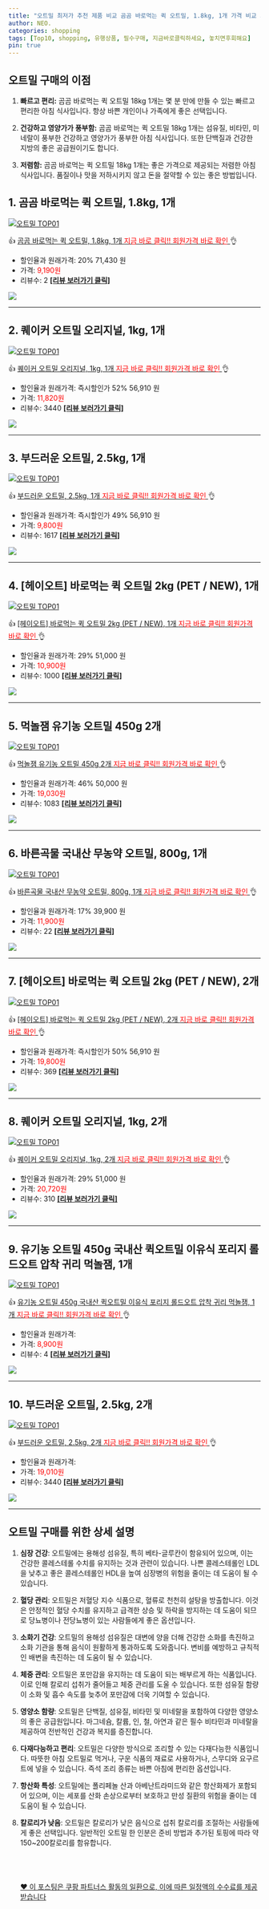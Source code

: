 ```yaml
---
title: "오트밀 최저가 추천 제품 비교 곰곰 바로먹는 퀵 오트밀, 1.8kg, 1개 가격 비교 최저가장점"
author: NEO.
categories: shopping
tags: [Top10, shopping, 유행상품, 필수구매, 지금바로클릭하세요, 놓치면후회해요]
pin: true
---
```

## 오트밀 구매의 이점
1. **빠르고 편리:** 곰곰 바로먹는 퀵 오트밀 18kg 1개는 몇 분 만에 만들 수 있는 빠르고 편리한 아침 식사입니다. 항상 바쁜 개인이나 가족에게 좋은 선택입니다.


2. **건강하고 영양가가 풍부함:** 곰곰 바로먹는 퀵 오트밀 18kg 1개는 섬유질, 비타민, 미네랄이 풍부한 건강하고 영양가가 풍부한 아침 식사입니다. 또한 단백질과 건강한 지방의 좋은 공급원이기도 합니다.


3. **저렴함:** 곰곰 바로먹는 퀵 오트밀 18kg 1개는 좋은 가격으로 제공되는 저렴한 아침 식사입니다. 품질이나 맛을 저하시키지 않고 돈을 절약할 수 있는 좋은 방법입니다.

   

## 1. 곰곰 바로먹는 퀵 오트밀, 1.8kg, 1개

[![오트밀 TOP01](https://thumbnail8.coupangcdn.com/thumbnails/remote/490x490ex/image/retail/images/1498001084188945-bd19609c-dbdc-4394-9f4c-084e89bfe76d.jpg)](https://link.coupang.com/re/AFFSDP?lptag=AF3617701&subid=GithubCoopas&pageKey=7544355218&traceid=V0-153&itemId=19839998615&vendorItemId=86941549927)


👍 [곰곰 바로먹는 퀵 오트밀, 1.8kg, 1개 <font color=red> 지금 바로 클릭!! 회원가격 바로 확인 </font> ](https://link.coupang.com/re/AFFSDP?lptag=AF3617701&subid=GithubCoopas&pageKey=7544355218&traceid=V0-153&itemId=19839998615&vendorItemId=86941549927) 👌 


- 할인율과 원래가격: 20%  71,430   원
- 가격: <span style='color:red'>9,190원</span>
- 리뷰수: 2  [**[리뷰 보러가기 클릭]**](https://link.coupang.com/re/AFFSDP?lptag=AF3617701&subid=GithubCoopas&pageKey=7544355218&traceid=V0-153&itemId=19839998615&vendorItemId=86941549927)

[![](/discount_price.png)](https://link.coupang.com/re/AFFSDP?lptag=AF3617701&subid=GithubCoopas&pageKey=7544355218&traceid=V0-153&itemId=19839998615&vendorItemId=86941549927)

---


   

## 2. 퀘이커 오트밀 오리지널, 1kg, 1개

[![오트밀 TOP01](https://thumbnail9.coupangcdn.com/thumbnails/remote/490x490ex/image/retail/images/2532087747786884-fedd8735-9113-4c90-b3fd-3a8328da6a88.jpg)](https://link.coupang.com/re/AFFSDP?lptag=AF3617701&subid=GithubCoopas&pageKey=291586661&traceid=V0-153&itemId=19739996956&vendorItemId=5294988339)


👍 [퀘이커 오트밀 오리지널, 1kg, 1개 <font color=red> 지금 바로 클릭!! 회원가격 바로 확인 </font> ](https://link.coupang.com/re/AFFSDP?lptag=AF3617701&subid=GithubCoopas&pageKey=291586661&traceid=V0-153&itemId=19739996956&vendorItemId=5294988339) 👌 


- 할인율과 원래가격: 즉시할인가 52%  56,910   원
- 가격: <span style='color:red'>11,820원</span>
- 리뷰수: 3440  [**[리뷰 보러가기 클릭]**](https://link.coupang.com/re/AFFSDP?lptag=AF3617701&subid=GithubCoopas&pageKey=291586661&traceid=V0-153&itemId=19739996956&vendorItemId=5294988339)

[![](/discount_price.png)](https://link.coupang.com/re/AFFSDP?lptag=AF3617701&subid=GithubCoopas&pageKey=291586661&traceid=V0-153&itemId=19739996956&vendorItemId=5294988339)

---


   

## 3. 부드러운 오트밀, 2.5kg, 1개

[![오트밀 TOP01](https://thumbnail10.coupangcdn.com/thumbnails/remote/490x490ex/image/retail/images/192447896399-f3a679e5-8c93-4612-a533-42d436f88352.jpg)](https://link.coupang.com/re/AFFSDP?lptag=AF3617701&subid=GithubCoopas&pageKey=1290679936&traceid=V0-153&itemId=2301727377&vendorItemId=70298656258)


👍 [부드러운 오트밀, 2.5kg, 1개 <font color=red> 지금 바로 클릭!! 회원가격 바로 확인 </font> ](https://link.coupang.com/re/AFFSDP?lptag=AF3617701&subid=GithubCoopas&pageKey=1290679936&traceid=V0-153&itemId=2301727377&vendorItemId=70298656258) 👌 


- 할인율과 원래가격: 즉시할인가 49%  56,910   원
- 가격: <span style='color:red'>9,800원</span>
- 리뷰수: 1617  [**[리뷰 보러가기 클릭]**](https://link.coupang.com/re/AFFSDP?lptag=AF3617701&subid=GithubCoopas&pageKey=1290679936&traceid=V0-153&itemId=2301727377&vendorItemId=70298656258)

[![](/discount_price.png)](https://link.coupang.com/re/AFFSDP?lptag=AF3617701&subid=GithubCoopas&pageKey=1290679936&traceid=V0-153&itemId=2301727377&vendorItemId=70298656258)

---


   

## 4. [헤이오트] 바로먹는 퀵 오트밀 2kg (PET / NEW), 1개

[![오트밀 TOP01](https://thumbnail9.coupangcdn.com/thumbnails/remote/490x490ex/image/vendor_inventory/bbb6/170970e11310a7768810748b86b4051ab840afec8bd883b86da434111e12.jpg)](https://link.coupang.com/re/AFFSDP?lptag=AF3617701&subid=GithubCoopas&pageKey=7139081713&traceid=V0-153&itemId=17919951705&vendorItemId=79232204426)


👍 [[헤이오트] 바로먹는 퀵 오트밀 2kg (PET / NEW), 1개 <font color=red> 지금 바로 클릭!! 회원가격 바로 확인 </font> ](https://link.coupang.com/re/AFFSDP?lptag=AF3617701&subid=GithubCoopas&pageKey=7139081713&traceid=V0-153&itemId=17919951705&vendorItemId=79232204426) 👌 


- 할인율과 원래가격: 29%  51,000   원
- 가격: <span style='color:red'>10,900원</span>
- 리뷰수: 1000  [**[리뷰 보러가기 클릭]**](https://link.coupang.com/re/AFFSDP?lptag=AF3617701&subid=GithubCoopas&pageKey=7139081713&traceid=V0-153&itemId=17919951705&vendorItemId=79232204426)

[![](/discount_price.png)](https://link.coupang.com/re/AFFSDP?lptag=AF3617701&subid=GithubCoopas&pageKey=7139081713&traceid=V0-153&itemId=17919951705&vendorItemId=79232204426)

---


   

## 5. 먹놀잼 유기농 오트밀 450g 2개

[![오트밀 TOP01](https://thumbnail6.coupangcdn.com/thumbnails/remote/490x490ex/image/vendor_inventory/0579/e6534d61958a8d1564a7b787dd84f0a6d12fd049a749e5ef855251b3c3f3.jpg)](https://link.coupang.com/re/AFFSDP?lptag=AF3617701&subid=GithubCoopas&pageKey=6615827815&traceid=V0-153&itemId=18319809477&vendorItemId=82581653459)


👍 [먹놀잼 유기농 오트밀 450g 2개 <font color=red> 지금 바로 클릭!! 회원가격 바로 확인 </font> ](https://link.coupang.com/re/AFFSDP?lptag=AF3617701&subid=GithubCoopas&pageKey=6615827815&traceid=V0-153&itemId=18319809477&vendorItemId=82581653459) 👌 


- 할인율과 원래가격: 46%  50,000   원
- 가격: <span style='color:red'>19,030원</span>
- 리뷰수: 1083  [**[리뷰 보러가기 클릭]**](https://link.coupang.com/re/AFFSDP?lptag=AF3617701&subid=GithubCoopas&pageKey=6615827815&traceid=V0-153&itemId=18319809477&vendorItemId=82581653459)

[![](/discount_price.png)](https://link.coupang.com/re/AFFSDP?lptag=AF3617701&subid=GithubCoopas&pageKey=6615827815&traceid=V0-153&itemId=18319809477&vendorItemId=82581653459)

---


   

## 6. 바른곡물 국내산 무농약 오트밀, 800g, 1개

[![오트밀 TOP01](https://thumbnail10.coupangcdn.com/thumbnails/remote/490x490ex/image/retail/images/451922978051670-84051e19-22ae-4eb6-8b8e-b53b5f4b559f.jpg)](https://link.coupang.com/re/AFFSDP?lptag=AF3617701&subid=GithubCoopas&pageKey=1999118449&traceid=V0-153&itemId=3402398817&vendorItemId=71389022911)


👍 [바른곡물 국내산 무농약 오트밀, 800g, 1개 <font color=red> 지금 바로 클릭!! 회원가격 바로 확인 </font> ](https://link.coupang.com/re/AFFSDP?lptag=AF3617701&subid=GithubCoopas&pageKey=1999118449&traceid=V0-153&itemId=3402398817&vendorItemId=71389022911) 👌 


- 할인율과 원래가격: 17%  39,900   원
- 가격: <span style='color:red'>11,900원</span>
- 리뷰수: 22  [**[리뷰 보러가기 클릭]**](https://link.coupang.com/re/AFFSDP?lptag=AF3617701&subid=GithubCoopas&pageKey=1999118449&traceid=V0-153&itemId=3402398817&vendorItemId=71389022911)

[![](/discount_price.png)](https://link.coupang.com/re/AFFSDP?lptag=AF3617701&subid=GithubCoopas&pageKey=1999118449&traceid=V0-153&itemId=3402398817&vendorItemId=71389022911)

---


   

## 7. [헤이오트] 바로먹는 퀵 오트밀 2kg (PET / NEW), 2개

[![오트밀 TOP01](https://thumbnail6.coupangcdn.com/thumbnails/remote/490x490ex/image/vendor_inventory/d1b9/e1e76480b366e6229f24afaea59e7461ac21eefe11fa0f016805867743aa.jpg)](https://link.coupang.com/re/AFFSDP?lptag=AF3617701&subid=GithubCoopas&pageKey=7139081713&traceid=V0-153&itemId=12931979681&vendorItemId=80196432433)


👍 [[헤이오트] 바로먹는 퀵 오트밀 2kg (PET / NEW), 2개 <font color=red> 지금 바로 클릭!! 회원가격 바로 확인 </font> ](https://link.coupang.com/re/AFFSDP?lptag=AF3617701&subid=GithubCoopas&pageKey=7139081713&traceid=V0-153&itemId=12931979681&vendorItemId=80196432433) 👌 


- 할인율과 원래가격: 즉시할인가 50%  56,910   원
- 가격: <span style='color:red'>19,800원</span>
- 리뷰수: 369  [**[리뷰 보러가기 클릭]**](https://link.coupang.com/re/AFFSDP?lptag=AF3617701&subid=GithubCoopas&pageKey=7139081713&traceid=V0-153&itemId=12931979681&vendorItemId=80196432433)

[![](/discount_price.png)](https://link.coupang.com/re/AFFSDP?lptag=AF3617701&subid=GithubCoopas&pageKey=7139081713&traceid=V0-153&itemId=12931979681&vendorItemId=80196432433)

---


   

## 8. 퀘이커 오트밀 오리지널, 1kg, 2개

[![오트밀 TOP01](https://thumbnail6.coupangcdn.com/thumbnails/remote/490x490ex/image/retail/images/620970902000555-5e9d9997-c861-4ddd-a797-0b59425b8d53.jpg)](https://link.coupang.com/re/AFFSDP?lptag=AF3617701&subid=GithubCoopas&pageKey=291586661&traceid=V0-153&itemId=18611953159&vendorItemId=79146586574)


👍 [퀘이커 오트밀 오리지널, 1kg, 2개 <font color=red> 지금 바로 클릭!! 회원가격 바로 확인 </font> ](https://link.coupang.com/re/AFFSDP?lptag=AF3617701&subid=GithubCoopas&pageKey=291586661&traceid=V0-153&itemId=18611953159&vendorItemId=79146586574) 👌 


- 할인율과 원래가격: 29%  51,000   원
- 가격: <span style='color:red'>20,720원</span>
- 리뷰수: 310  [**[리뷰 보러가기 클릭]**](https://link.coupang.com/re/AFFSDP?lptag=AF3617701&subid=GithubCoopas&pageKey=291586661&traceid=V0-153&itemId=18611953159&vendorItemId=79146586574)

[![](/discount_price.png)](https://link.coupang.com/re/AFFSDP?lptag=AF3617701&subid=GithubCoopas&pageKey=291586661&traceid=V0-153&itemId=18611953159&vendorItemId=79146586574)

---


   

## 9. 유기농 오트밀 450g 국내산 퀵오트밀 이유식 포리지 롤드오트 압착 귀리 먹놀잼, 1개

[![오트밀 TOP01](https://thumbnail9.coupangcdn.com/thumbnails/remote/490x490ex/image/vendor_inventory/6f04/1402c17d429f79dfa1af744624888228136a58e1edd199812fb9ea608ec9.jpg)](https://link.coupang.com/re/AFFSDP?lptag=AF3617701&subid=GithubCoopas&pageKey=6615827815&traceid=V0-153&itemId=15020449660&vendorItemId=82243151149)


👍 [유기농 오트밀 450g 국내산 퀵오트밀 이유식 포리지 롤드오트 압착 귀리 먹놀잼, 1개 <font color=red> 지금 바로 클릭!! 회원가격 바로 확인 </font> ](https://link.coupang.com/re/AFFSDP?lptag=AF3617701&subid=GithubCoopas&pageKey=6615827815&traceid=V0-153&itemId=15020449660&vendorItemId=82243151149) 👌 


- 할인율과 원래가격: 
- 가격: <span style='color:red'>8,900원</span>
- 리뷰수: 4  [**[리뷰 보러가기 클릭]**](https://link.coupang.com/re/AFFSDP?lptag=AF3617701&subid=GithubCoopas&pageKey=6615827815&traceid=V0-153&itemId=15020449660&vendorItemId=82243151149)

[![](/discount_price.png)](https://link.coupang.com/re/AFFSDP?lptag=AF3617701&subid=GithubCoopas&pageKey=6615827815&traceid=V0-153&itemId=15020449660&vendorItemId=82243151149)

---


   

## 10. 부드러운 오트밀, 2.5kg, 2개

[![오트밀 TOP01](https://thumbnail6.coupangcdn.com/thumbnails/remote/490x490ex/image/retail/images/6af38707-5689-4ea6-a4fc-d6e5074cff4a7055171779554366564.png)](https://link.coupang.com/re/AFFSDP?lptag=AF3617701&subid=GithubCoopas&pageKey=1290679936&traceid=V0-153&itemId=19225062265&vendorItemId=86341718352)


👍 [부드러운 오트밀, 2.5kg, 2개 <font color=red> 지금 바로 클릭!! 회원가격 바로 확인 </font> ](https://link.coupang.com/re/AFFSDP?lptag=AF3617701&subid=GithubCoopas&pageKey=1290679936&traceid=V0-153&itemId=19225062265&vendorItemId=86341718352) 👌 


- 할인율과 원래가격: 
- 가격: <span style='color:red'>19,010원</span>
- 리뷰수: 3440  [**[리뷰 보러가기 클릭]**](https://link.coupang.com/re/AFFSDP?lptag=AF3617701&subid=GithubCoopas&pageKey=1290679936&traceid=V0-153&itemId=19225062265&vendorItemId=86341718352)

[![](/discount_price.png)](https://link.coupang.com/re/AFFSDP?lptag=AF3617701&subid=GithubCoopas&pageKey=1290679936&traceid=V0-153&itemId=19225062265&vendorItemId=86341718352)

---
## 오트밀 구매를 위한 상세 설명
1. **심장 건강**: 오트밀에는 용해성 섬유질, 특히 베타-글루칸이 함유되어 있으며, 이는 건강한 콜레스테롤 수치를 유지하는 것과 관련이 있습니다. 나쁜 콜레스테롤인 LDL을 낮추고 좋은 콜레스테롤인 HDL을 높여 심장병의 위험을 줄이는 데 도움이 될 수 있습니다.

2. **혈당 관리**: 오트밀은 저혈당 지수 식품으로, 혈류로 천천히 설탕을 방출합니다. 이것은 안정적인 혈당 수치를 유지하고 급격한 상승 및 하락을 방지하는 데 도움이 되므로 당뇨병이나 전당뇨병이 있는 사람들에게 좋은 옵션입니다.

3. **소화기 건강**: 오트밀의 용해성 섬유질은 대변에 양을 더해 건강한 소화를 촉진하고 소화 기관을 통해 음식이 원활하게 통과하도록 도와줍니다. 변비를 예방하고 규칙적인 배변을 촉진하는 데 도움이 될 수 있습니다.

4. **체중 관리**: 오트밀은 포만감을 유지하는 데 도움이 되는 배부르게 하는 식품입니다. 이로 인해 칼로리 섭취가 줄어들고 체중 관리를 도울 수 있습니다. 또한 섬유질 함량이 소화 및 흡수 속도를 늦추어 포만감에 더욱 기여할 수 있습니다.

5. **영양소 함량**: 오트밀은 단백질, 섬유질, 비타민 및 미네랄을 포함하여 다양한 영양소의 좋은 공급원입니다. 마그네슘, 칼륨, 인, 철, 아연과 같은 필수 비타민과 미네랄을 제공하여 전반적인 건강과 복지를 증진합니다.

6. **다재다능하고 편리**: 오트밀은 다양한 방식으로 조리할 수 있는 다재다능한 식품입니다. 따뜻한 아침 오트밀로 먹거나, 구운 식품의 재료로 사용하거나, 스무디와 요구르트에 넣을 수 있습니다. 즉석 조리 종류는 바쁜 아침에 편리한 옵션입니다.

7. **항산화 특성**: 오트밀에는 폴리페놀 산과 아베난트라미드와 같은 항산화제가 포함되어 있으며, 이는 세포를 산화 손상으로부터 보호하고 만성 질환의 위험을 줄이는 데 도움이 될 수 있습니다.

8. **칼로리가 낮음**: 오트밀은 칼로리가 낮은 음식으로 섭취 칼로리를 조절하는 사람들에게 좋은 선택입니다. 일반적인 오트밀 한 인분은 준비 방법과 추가된 토핑에 따라 약 150~200칼로리를 함유합니다.<br><br><br><br><br> [ ❤  이 포스팅은 쿠팡 파트너스 활동의 일환으로, 이에 따른 일정액의 수수료를 제공받습니다](https://link.coupang.com/a/bcEFyh)